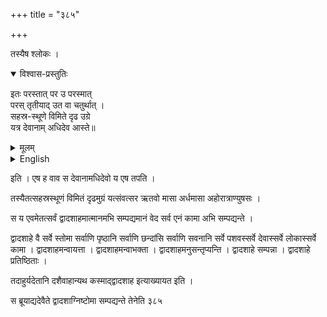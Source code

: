 +++
title = "३८५"

+++

 

तस्यैष श्लोकः । 

<details open><summary>विश्वास-प्रस्तुतिः</summary>

इतः परस्तात् पर उ परस्मात्  
परस् तृतीयाद् उत वा चतुर्थात् ।  
सहस्र-स्थूणे विमिते दृढ उग्रे  
यत्र देवानाम् अधिदेव आस्ते॥ 
</details>

<details><summary>मूलम्</summary>

इतः परस्तात्पर उ परस्मात्परस्तृतीयादुत वा चतुर्थात् ।  
सहस्रस्थूणे विमिते दृढ उग्रे यत्र देवानामधिदेव आस्ते॥ 

</details>

<details><summary>English</summary>

Beyond this, indeed beyond the yonder (realm);  
verily beyond the third and also the fourth;  
in the firm and formidable (realm) measured by the thousand pillars  
is where the foremost god of the gods resides.
</details>



इति । एष ह वाव स देवानामधिदेवो य एष तपति । 

तस्यैतत्सहस्रस्थूणं विमितं दृढमुग्रं यत्संवत्सर ऋतवो मासा अर्धमासा
अहोरात्राण्युषसः । 

स य एवमेतत्सर्वं द्वादशाहमात्मानमभि सम्पद्यमानं वेद सर्व एनं कामा अभि
सम्पद्यन्ते । 

द्वादशाहे वै सर्वे स्तोमा सर्वाणि पृष्ठानि सर्वाणि छन्दांसि सर्वाणि
सवनानि सर्वे पशवस्सर्वे देवास्सर्वे लोकास्सर्वे कामा ।
द्वादशाहमन्वायत्ता । द्वादशाहमन्वाभक्ता ।
द्वादशाहमनुसन्तृप्यन्ति । द्वादशाहे सम्पन्ना । द्वादशाहे प्रतिष्ठिताः । 

तदाहुर्यदेतानि दशैवाहान्यथ कस्माद्द्वादशाह इत्याख्यायत इति । 

स ब्रूयाद्यदेवैते द्वादशाग्निष्टोमा सम्पद्यन्ते तेनेति ३८५
